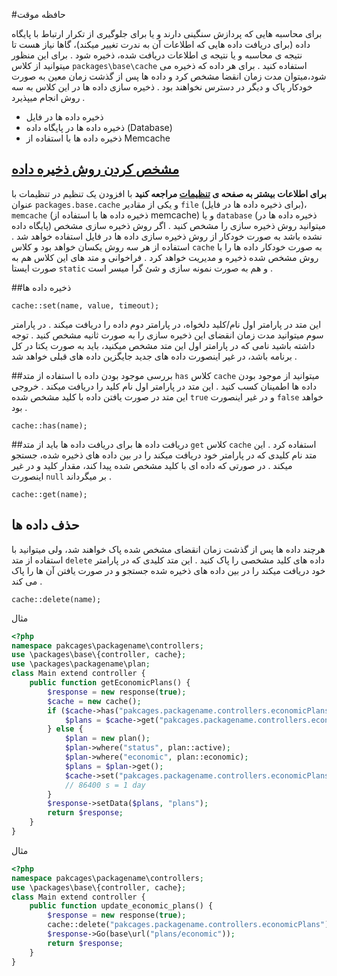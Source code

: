 #حافظه موقت

برای محاسبه هایی که پردازش سنگینی دارند و  یا برای جلوگیری از تکرار ارتباط با پایگاه داده (برای دریافت داده هایی که اطلاعات آن به ندرت تغییر میکند)، گاها نیاز هست تا نتیجه ی محاسبه و یا نتیجه ی اطلاعات دریافت شده، ذخیره شود . برای این منظور میتوانید از کلاس `packages\base\cache` استفاده کنید .
برای هر داده که ذخیره می شود،میتوان مدت زمان انقضا مشخص کرد و داده ها پس از گذشت زمان معین به صورت خودکار پاک و دیگر در دسترس نخواهند بود  . ذخیره سازی داده ها  در این کلاس به سه روش انجام میپذیرد .

+ ذخیره داده ها در فایل
+ ذخیره داده ها در پایگاه داده (Database)
+ ذخیره داده ها با استفاده از Memcache

## [مشخص کردن روش ذخیره داده](#configure_cache_method)
__برای اطلاعات بیشتر به صفحه ی [تنظیمات](options) مراجعه کنید__
با افزودن یک تنظیم در تنظیمات با عنوان `packages.base.cache`  و یکی از مقادیر `file` (برای  ذخیره داده ها در فایل)، `memcache` (ذخیره داده ها با استفاده از memcache) و یا `database` (ذخیره داده ها در پایگاه داده)  میتوانید روش ذخیره سازی را مشخص کنید  .
اگر روش ذخیره سازی مشخص نشده باشد  به صورت خودکار از روش ذخیره سازی داده ها در فایل استفاده خواهد شد .
استفاده از هر سه روش یکسان خواهد بود و کلاس `cache`  به صورت خودکار داده ها را با روش مشخص شده ذخیره و مدیریت خواهد کرد .
فراخوانی و متد های این کلاس هم به صورت ایستا `static` و هم به صورت نمونه سازی و شئ گرا میسر است .

##ذخیره داده ها

    cache::set(name, value, timeout);

این متد در پارامتر اول نام/کلید دلخواه، در پارامتر دوم داده را دریافت میکند . در پارامتر سوم میتوانید مدت زمان انقضای این ذخیره سازی را به صورت ثانیه مشخص کنید .
توجه داشته باشید نامی که در پارامتر اول این متد مشخص میکنید، باید به صورت یکتا در کل برنامه باشد، در غیر اینصورت داده های جدید جایگزین داده های قبلی خواهد شد .

##بررسی موجود بودن داده
با استفاده از متد `has`  کلاس `cache` میتوانید از موجود بودن داده ها اطمینان کسب کنید . این متد در پارامتر اول نام کلید را دریافت میکند . خروجی این متد در صورت یافتن داده با کلید مشخص شده `true` و در غیر اینصورت `false` خواهد بود .

    cache::has(name);

##دریافت داده ها
برای دریافت داده ها باید از متد `get` کلاس `cache` استفاده کرد . این متد نام کلیدی که در پارامتر خود دریافت میکند را در بین داده های ذخیره شده، جستجو میکند . در صورتی که داده ای با کلید مشخص شده پیدا کند، مقدار کلید و در غیر اینصورت `null`  بر میگرداند .

    cache::get(name);

## حذف داده ها
هرچند داده ها پس از گذشت زمان انقضای مشخص شده پاک خواهند شد، ولی میتوانید با استفاده از متد `delete` داده های کلید مشخصی را پاک کنید . این متد کلیدی که در پارامتر خود دریافت میکند را در بین داده های ذخیره شده جستجو و در صورت یافتن آن ها را پاک می کند .

    cache::delete(name);

مثال

```php
<?php
namespace pakcages\packagename\controllers;
use \packages\base\{controller, cache};
use \packages\packagename\plan;
class Main extend controller {
    public function getEconomicPlans() {
        $response = new response(true);
        $cache = new cache();
        if ($cache->has("pakcages.packagename.controllers.economicPlans")) {
            $plans = $cache->get("pakcages.packagename.controllers.economicPlans");
        } else {
            $plan = new plan();
            $plan->where("status", plan::active);
            $plan->where("economic", plan::economic);
            $plans = $plan->get();
            $cache->set("pakcages.packagename.controllers.economicPlans", $plans, 86400);
            // 86400 s = 1 day
        }
        $response->setData($plans, "plans");
        return $response;
    }
}
```

مثال

```php
<?php
namespace pakcages\packagename\controllers;
use \packages\base\{controller, cache};
class Main extend controller {
    public function update_economic_plans() {
        $response = new response(true);
        cache::delete("pakcages.packagename.controllers.economicPlans");
        $response->Go(base\url("plans/economic"));
        return $response;
    }
}
```
